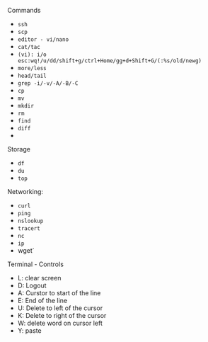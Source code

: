 Commands

- `ssh`
- `scp`
- `editor - vi/nano`
- `cat/tac`
- `(vi): i/o esc:wq!/u/dd/shift+g/ctrl+Home/gg+d+Shift+G/(:%s/old/newg)`
- `more/less`
- `head/tail`
- `grep -i/-v/-A/-B/-C`
- `cp`
- `mv`
- `mkdir`
- `rm`
- `find`
- `diff`
- 

Storage
- `df`
- `du`
- `top`

Networking:
- `curl`
- `ping`
- `nslookup`
- `tracert`
- `nc`
- `ip`
- wget`

Terminal - Controls

- L: clear screen
- D: Logout
- A: Curstor to start of the line
- E: End of the line
- U: Delete to left of the cursor
- K: Delete to right of the cursor
- W: delete word on cursor left
- Y: paste
